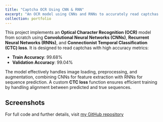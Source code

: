 ```yaml
---
title: "Captcha OCR Using CNN & RNN"
excerpt: "An OCR model using CNNs and RNNs to accurately read captchas with over 99% accuracy.'>"
collection: portfolio
---
```



This project implements an **Optical Character Recognition (OCR)** model from scratch using **Convolutional Neural Networks (CNNs)**, **Recurrent Neural Networks (RNNs)**, and **Connectionist Temporal Classification (CTC) loss**. It is designed to read captchas with high accuracy metrics:

- **Train Accuracy**: 99.68%
- **Validation Accuracy**: 99.04%

The model effectively handles image loading, preprocessing, and augmentation, combining CNNs for feature extraction with RNNs for sequence prediction. A custom **CTC loss** function ensures efficient training by handling alignment between predicted and true sequences.

## Screenshots



For full code and further details, visit [my GitHub repository](https://github.com/Orgonah/Captcha-OCR-CNN-RNN)
